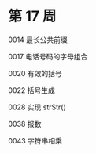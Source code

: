 # 第 17 周 <Badge text="TODO" type="warn"/>


0014 最长公共前缀

0017 电话号码的字母组合

0020 有效的括号

0022 括号生成

0028 实现 strStr()

0038 报数

0043 字符串相乘
